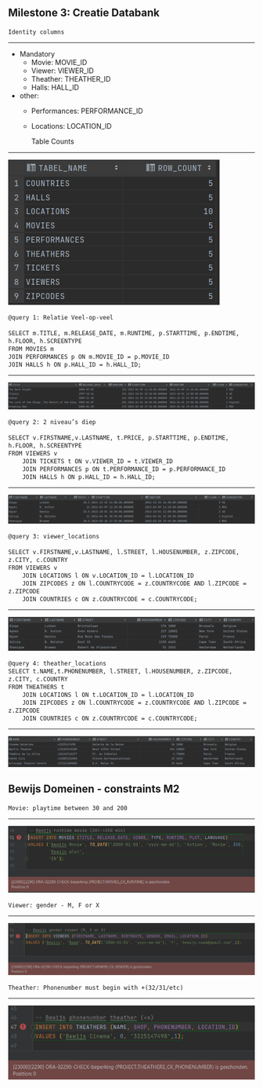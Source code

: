 Milestone 3: Creatie Databank
---

    Identity columns
---
- Mandatory
  - Movie: MOVIE_ID
  - Viewer: VIEWER_ID
  - Theather: THEATHER_ID
  - Halls: HALL_ID
- other:
  - Performances: PERFORMANCE_ID
  - Locations: LOCATION_ID


      Table Counts
---
![Table counts](./screenshots/table_count.PNG)

    @query 1: Relatie Veel-op-veel

	SELECT m.TITLE, m.RELEASE_DATE, m.RUNTIME, p.STARTTIME, p.ENDTIME, h.FLOOR, h.SCREENTYPE
	FROM MOVIES m
	JOIN PERFORMANCES p ON m.MOVIE_ID = p.MOVIE_ID
	JOIN HALLS h ON p.HALL_ID = h.HALL_ID;
--- 
![query 1: Relatie Veel-op-veel](./screenshots/veel_op_veel.PNG)



    @query 2: 2 niveau’s diep

	SELECT v.FIRSTNAME,v.LASTNAME, t.PRICE, p.STARTTIME, p.ENDTIME, h.FLOOR, h.SCREENTYPE
	FROM VIEWERS v
        JOIN TICKETS t ON v.VIEWER_ID = t.VIEWER_ID
        JOIN PERFORMANCES p ON t.PERFORMANCE_ID = p.PERFORMANCE_ID
        JOIN HALLS h ON p.HALL_ID = h.HALL_ID;
--- 
![query 2: 2 niveau’s diep](./screenshots/2_niveaus_diep.PNG)

    @query 3: viewer_locations

	SELECT v.FIRSTNAME,v.LASTNAME, l.STREET, l.HOUSENUMBER, z.ZIPCODE, z.CITY, c.COUNTRY
	FROM VIEWERS v
        JOIN LOCATIONS l ON v.LOCATION_ID = l.LOCATION_ID
        JOIN ZIPCODES z ON l.COUNTRYCODE = z.COUNTRYCODE AND l.ZIPCODE = z.ZIPCODE
        JOIN COUNTRIES c ON z.COUNTRYCODE = c.COUNTRYCODE;
--- 
![query 3: player locations](./screenshots/viewer_locations.PNG)

    @query 4: theather_locations
	SELECT t.NAME,t.PHONENUMBER, l.STREET, l.HOUSENUMBER, z.ZIPCODE, z.CITY, c.COUNTRY
	FROM THEATHERS t
        JOIN LOCATIONS l ON t.LOCATION_ID = l.LOCATION_ID
        JOIN ZIPCODES z ON l.COUNTRYCODE = z.COUNTRYCODE AND l.ZIPCODE = z.ZIPCODE
        JOIN COUNTRIES c ON z.COUNTRYCODE = c.COUNTRYCODE;
--- 
![query 4: Game studios](./screenshots/theather_locations.PNG)


  Bewijs Domeinen - constraints M2
--- 
    Movie: playtime between 30 and 200

---
![Bewijs Zipcodes](./screenshots/bewijs_playtime.PNG)

    Viewer: gender - M, F or X

---
![Bewijs email](./screenshots/bewijs_gender.PNG)


    Theather: Phonenumber must begin with +(32/31/etc)

---

![Bewijs release_patch_dates](./screenshots/bewijs_phonenumber.PNG)



